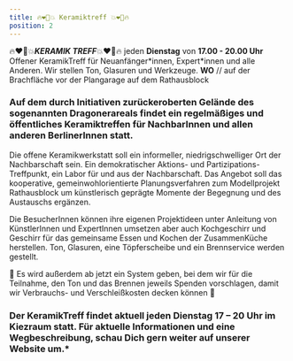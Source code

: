```yaml
---
title: 🔥❤️‍🔥💥 Keramiktreff 💥❤️‍🔥🔥
position: 2
---
```


🔥❤️‍🔥💥***KERAMIK  TREFF***💥❤️‍🔥🔥 jeden **Dienstag** von **17.00 - 20.00 Uhr** Offener KeramikTreff für
Neuanfänger\*innen, Expert\*innen und alle Anderen. Wir stellen Ton, Glasuren und Werkzeuge. **WO** // auf der Brachfläche vor der Plangarage auf dem Rathausblock

### Auf dem durch Initiativen zurückeroberten Gelände des sogenannten Dragonerareals findet ein regelmäßiges und öffentliches Keramiktreffen für NachbarInnen und allen anderen BerlinerInnen statt.

Die offene Keramikwerkstatt soll ein informeller, niedrigschwelliger Ort der Nachbarschaft sein. Ein demokratischer Aktions- und Partizipations-Treffpunkt, ein Labor für und aus der Nachbarschaft. Das Angebot soll das kooperative, gemeinwohlorientierte Planungsverfahren zum Modellprojekt Rathausblock um künstlerisch geprägte Momente der Begegnung und des Austauschs ergänzen.

Die BesucherInnen können ihre eigenen Projektideen unter Anleitung von KünstlerInnen und ExpertInnen umsetzen aber auch Kochgeschirr und
Geschirr für das gemeinsame Essen und Kochen der ZusammenKüche herstellen. Ton, Glasuren, eine Töpferscheibe und ein Brennservice werden gestellt.

🌴 Es wird außerdem ab jetzt ein System geben, bei dem wir für die Teilnahme, den Ton und das Brennen jeweils Spenden vorschlagen, damit wir Verbrauchs- und Verschleißkosten decken können 💸

### Der KeramikTreff findet aktuell jeden Dienstag 17 – 20 Uhr im Kiezraum statt. Für aktuelle Informationen und eine Wegbeschreibung, schau Dich gern weiter auf unserer Website um.*

